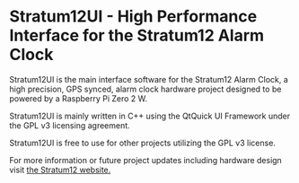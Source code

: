 # Stratum12UI - High Performance Interface for the Stratum12 Alarm Clock

Stratum12UI is the main interface software for the Stratum12 Alarm Clock, a high precision, GPS synced, alarm clock hardware project designed to be powered by a Raspberry Pi Zero 2 W.

Stratum12UI is mainly written in C++ using the QtQuick UI Framework under the GPL v3 licensing agreement.

Stratum12UI is free to use for other projects utilizing the GPL v3 license.

For more information or future project updates including hardware design visit [the Stratum12 website.](https://stratum12.com)

